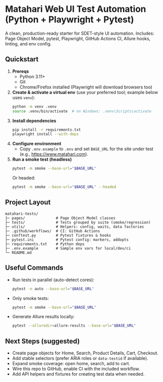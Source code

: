 # Matahari Web UI Test Automation (Python + Playwright + Pytest)

A clean, production-ready starter for SDET-style UI automation.
Includes: Page Object Model, pytest, Playwright, GitHub Actions CI, Allure hooks, linting, and env config.

## Quickstart

1) **Prereqs**
   - Python 3.11+
   - Git
   - Chrome/Firefox installed (Playwright will download browsers too)
2) **Create & activate a virtual env** (use your preferred tool; example below uses `venv`):
   ```bash
   python -m venv .venv
   source .venv/bin/activate  # on Windows: .venv\Scripts\activate
   ```
3) **Install dependencies**
   ```bash
   pip install -r requirements.txt
   playwright install --with-deps
   ```
4) **Configure environment**
   - Copy `.env.example` to `.env` and set `BASE_URL` for the site under test (e.g., https://www.matahari.com).
5) **Run a smoke test (headless)**
   ```bash
   pytest -m smoke --base-url="$BASE_URL"
   ```
   Or headed:
   ```bash
   pytest -m smoke --base-url="$BASE_URL" --headed
   ```

## Project Layout

```text
matahari-tests/
├─ pages/              # Page Object Model classes
├─ tests/              # Tests grouped by suite (smoke/regression)
├─ utils/              # Helpers: config, waits, data factories
├─ .github/workflows/  # CI: GitHub Actions
├─ conftest.py         # Pytest fixtures & hooks
├─ pytest.ini          # Pytest config: markers, addopts
├─ requirements.txt    # Python deps
├─ .env.example        # Sample env vars for local/dev/ci
└─ README.md
```

## Useful Commands

- Run tests in parallel (auto-detect cores):
  ```bash
  pytest -n auto --base-url="$BASE_URL"
  ```
- Only smoke tests:
  ```bash
  pytest -m smoke --base-url="$BASE_URL"
  ```
- Generate Allure results locally:
  ```bash
  pytest --alluredir=allure-results --base-url="$BASE_URL"
  ```

## Next Steps (suggested)
- Create page objects for Home, Search, Product Details, Cart, Checkout.
- Add stable selectors (prefer ARIA roles or `data-testid` if available).
- Expand smoke coverage: open home, search, add to cart.
- Wire this repo to GitHub, enable CI with the included workflow.
- Add API helpers and fixtures for creating test data when needed.
